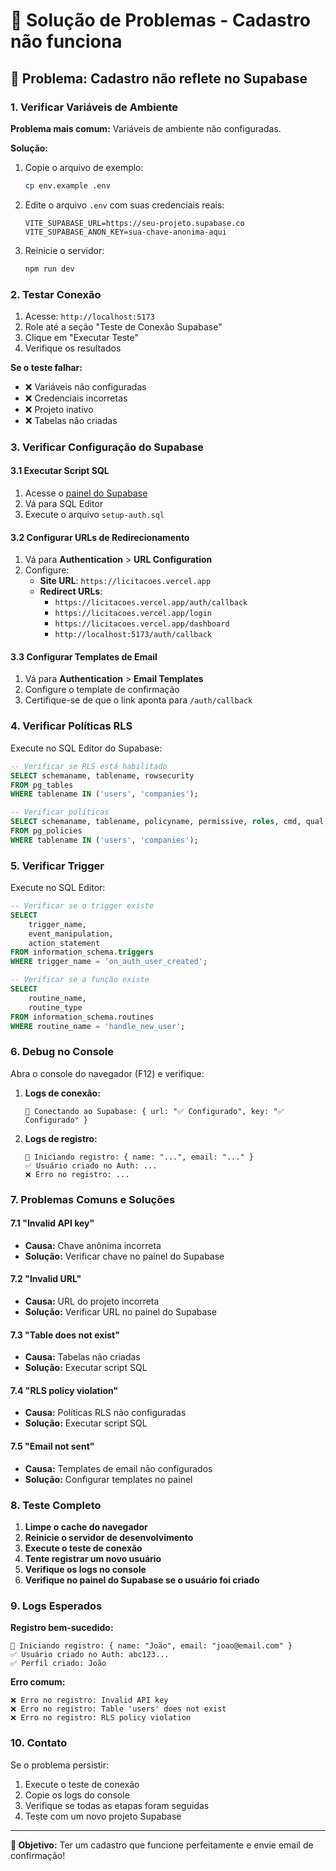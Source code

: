 # 🔧 Solução de Problemas - Cadastro não funciona

## 🚨 Problema: Cadastro não reflete no Supabase

### 1. Verificar Variáveis de Ambiente

**Problema mais comum:** Variáveis de ambiente não configuradas.

**Solução:**
1. Copie o arquivo de exemplo:
   ```bash
   cp env.example .env
   ```

2. Edite o arquivo `.env` com suas credenciais reais:
   ```env
   VITE_SUPABASE_URL=https://seu-projeto.supabase.co
   VITE_SUPABASE_ANON_KEY=sua-chave-anonima-aqui
   ```

3. Reinicie o servidor:
   ```bash
   npm run dev
   ```

### 2. Testar Conexão

1. Acesse: `http://localhost:5173`
2. Role até a seção "Teste de Conexão Supabase"
3. Clique em "Executar Teste"
4. Verifique os resultados

**Se o teste falhar:**
- ❌ Variáveis não configuradas
- ❌ Credenciais incorretas
- ❌ Projeto inativo
- ❌ Tabelas não criadas

### 3. Verificar Configuração do Supabase

#### 3.1 Executar Script SQL
1. Acesse o [painel do Supabase](https://supabase.com/dashboard)
2. Vá para SQL Editor
3. Execute o arquivo `setup-auth.sql`

#### 3.2 Configurar URLs de Redirecionamento
1. Vá para **Authentication** > **URL Configuration**
2. Configure:
   - **Site URL**: `https://licitacoes.vercel.app`
   - **Redirect URLs**:
     - `https://licitacoes.vercel.app/auth/callback`
     - `https://licitacoes.vercel.app/login`
     - `https://licitacoes.vercel.app/dashboard`
     - `http://localhost:5173/auth/callback`

#### 3.3 Configurar Templates de Email
1. Vá para **Authentication** > **Email Templates**
2. Configure o template de confirmação
3. Certifique-se de que o link aponta para `/auth/callback`

### 4. Verificar Políticas RLS

Execute no SQL Editor do Supabase:

```sql
-- Verificar se RLS está habilitado
SELECT schemaname, tablename, rowsecurity 
FROM pg_tables 
WHERE tablename IN ('users', 'companies');

-- Verificar políticas
SELECT schemaname, tablename, policyname, permissive, roles, cmd, qual 
FROM pg_policies 
WHERE tablename IN ('users', 'companies');
```

### 5. Verificar Trigger

Execute no SQL Editor:

```sql
-- Verificar se o trigger existe
SELECT 
    trigger_name,
    event_manipulation,
    action_statement
FROM information_schema.triggers 
WHERE trigger_name = 'on_auth_user_created';

-- Verificar se a função existe
SELECT 
    routine_name,
    routine_type
FROM information_schema.routines 
WHERE routine_name = 'handle_new_user';
```

### 6. Debug no Console

Abra o console do navegador (F12) e verifique:

1. **Logs de conexão:**
   ```
   🔗 Conectando ao Supabase: { url: "✅ Configurado", key: "✅ Configurado" }
   ```

2. **Logs de registro:**
   ```
   🔄 Iniciando registro: { name: "...", email: "..." }
   ✅ Usuário criado no Auth: ...
   ❌ Erro no registro: ...
   ```

### 7. Problemas Comuns e Soluções

#### 7.1 "Invalid API key"
- **Causa:** Chave anônima incorreta
- **Solução:** Verificar chave no painel do Supabase

#### 7.2 "Invalid URL"
- **Causa:** URL do projeto incorreta
- **Solução:** Verificar URL no painel do Supabase

#### 7.3 "Table does not exist"
- **Causa:** Tabelas não criadas
- **Solução:** Executar script SQL

#### 7.4 "RLS policy violation"
- **Causa:** Políticas RLS não configuradas
- **Solução:** Executar script SQL

#### 7.5 "Email not sent"
- **Causa:** Templates de email não configurados
- **Solução:** Configurar templates no painel

### 8. Teste Completo

1. **Limpe o cache do navegador**
2. **Reinicie o servidor de desenvolvimento**
3. **Execute o teste de conexão**
4. **Tente registrar um novo usuário**
5. **Verifique os logs no console**
6. **Verifique no painel do Supabase se o usuário foi criado**

### 9. Logs Esperados

**Registro bem-sucedido:**
```
🔄 Iniciando registro: { name: "João", email: "joao@email.com" }
✅ Usuário criado no Auth: abc123...
✅ Perfil criado: João
```

**Erro comum:**
```
❌ Erro no registro: Invalid API key
❌ Erro no registro: Table 'users' does not exist
❌ Erro no registro: RLS policy violation
```

### 10. Contato

Se o problema persistir:
1. Execute o teste de conexão
2. Copie os logs do console
3. Verifique se todas as etapas foram seguidas
4. Teste com um novo projeto Supabase

---

**🎯 Objetivo:** Ter um cadastro que funcione perfeitamente e envie email de confirmação! 